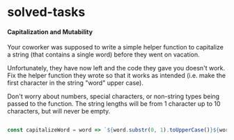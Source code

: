 # solved-tasks

#### Capitalization and Mutability
     

 
 Your coworker was supposed to write a simple helper function to capitalize a string (that contains a single word) before they went on vacation.
 
 Unfortunately, they have now left and the code they gave you doesn't work. Fix the helper function they wrote so that it works as intended (i.e. make the first character in the string "word" upper case).
 
 Don't worry about numbers, special characters, or non-string types being passed to the function. The string lengths will be from 1 character up to 10 characters, but will never be empty.
 
 

```javascript

const capitalizeWord = word => `${word.substr(0, 1).toUpperCase()}${word.substr(1)}`;





```
